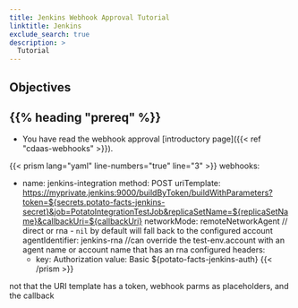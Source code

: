 ```yaml
---
title: Jenkins Webhook Approval Tutorial
linktitle: Jenkins
exclude_search: true
description: >
  Tutorial
---
```


## Objectives



## {{% heading "prereq" %}}

- You have read the webhook approval [introductory page]({{< ref "cdaas-webhooks" >}}).





{{< prism lang="yaml" line-numbers="true" line="3" >}}
webhooks:
  - name: jenkins-integration
    method: POST
    uriTemplate: https://myprivate.jenkins:9000/buildByToken/buildWithParameters?token=${secrets.potato-facts-jenkins-secret}&job=PotatoIntegrationTestJob&replicaSetName=${replicaSetName}&callbackUri=${callbackUri}
    networkMode: remoteNetworkAgent // direct or rna - `nil` by default will fall back to the configured account
    agentIdentifier: jenkins-rna //can override the test-env.account with an agent name or account name that has an rna configured
    headers:
      - key: Authorization
        value: Basic ${potato-facts-jenkins-auth}
{{< /prism >}}

not that the URI template has a token, webhook parms as placeholders, and the callback